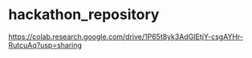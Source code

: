 # hackathon_repository

https://colab.research.google.com/drive/1P65t8yk3AdGIEtjY-csgAYHr-RutcuAq?usp=sharing
